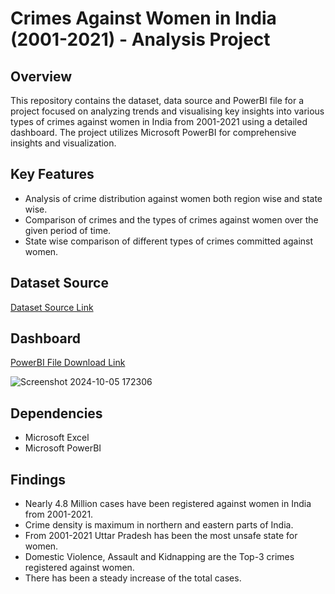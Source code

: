 # Crimes Against Women in India (2001-2021) - Analysis Project 

## Overview

This repository contains the dataset, data source and PowerBI file for a project focused on analyzing trends and visualising key insights into various types of crimes against women in India from 2001-2021 using a detailed dashboard. The project utilizes Microsoft PowerBI for comprehensive insights and visualization.

## Key Features

- Analysis of crime distribution against women both region wise and state wise.
- Comparison of crimes and the types of crimes against women over the given period of time.
- State wise comparison of different types of crimes committed against women.

## Dataset Source
[Dataset Source Link](https://www.kaggle.com/datasets/balajivaraprasad/crimes-against-women-in-india-2001-2021)

## Dashboard
[PowerBI File Download Link](https://github.com/Sushant-Suresh/Crimes_Against_Women_In_India_Dashboard/blob/main/crimes_against_women.pbix)

![Screenshot 2024-10-05 172306](https://github.com/user-attachments/assets/0694b721-e014-4526-892c-81271741bcec)
## Dependencies

- Microsoft Excel
- Microsoft PowerBI

## Findings

- Nearly 4.8 Million cases have been registered against women in India from 2001-2021.
- Crime density is maximum in northern and eastern parts of India.
- From 2001-2021 Uttar Pradesh has been the most unsafe state for women.
- Domestic Violence, Assault and Kidnapping are the Top-3 crimes registered against women.
- There has been a steady increase of the total cases.
